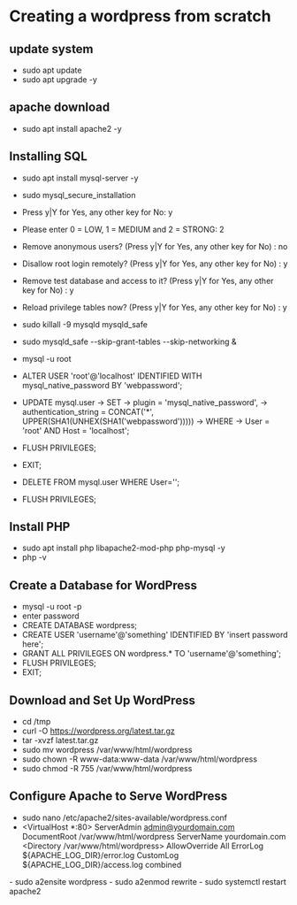 # Creating a wordpress from scratch

## update system
- sudo apt update
- sudo apt upgrade -y

## apache download
- sudo apt install apache2 -y

## Installing SQL
- sudo apt install mysql-server -y
- sudo mysql_secure_installation
- Press y|Y for Yes, any other key for No: y
- Please enter 0 = LOW, 1 = MEDIUM and 2 = STRONG: 2
- Remove anonymous users? (Press y|Y for Yes, any other key for No) : no
- Disallow root login remotely? (Press y|Y for Yes, any other key for No) : y
- Remove test database and access to it? (Press y|Y for Yes, any other key for No) : y
- Reload privilege tables now? (Press y|Y for Yes, any other key for No) : y

- sudo killall -9 mysqld mysqld_safe
- sudo mysqld_safe --skip-grant-tables --skip-networking &
- mysql -u root
- ALTER USER 'root'@'localhost' IDENTIFIED WITH mysql_native_password BY 'webpassword';
- UPDATE mysql.user 
    -> SET 
    ->   plugin = 'mysql_native_password',
    ->   authentication_string = CONCAT('*', UPPER(SHA1(UNHEX(SHA1('webpassword')))))
    -> WHERE 
    ->   User = 'root' AND Host = 'localhost';
- FLUSH PRIVILEGES;
- EXIT;
- DELETE FROM mysql.user WHERE User='';
- FLUSH PRIVILEGES;

## Install PHP
- sudo apt install php libapache2-mod-php php-mysql -y
- php -v

## Create a Database for WordPress
- mysql -u root -p
- enter password
- CREATE DATABASE wordpress;
- CREATE USER 'username'@'something' IDENTIFIED BY 'insert password here';
- GRANT ALL PRIVILEGES ON wordpress.* TO 'username'@'something';
- FLUSH PRIVILEGES;
- EXIT;

## Download and Set Up WordPress
- cd /tmp
- curl -O https://wordpress.org/latest.tar.gz
- tar -xvzf latest.tar.gz
- sudo mv wordpress /var/www/html/wordpress
- sudo chown -R www-data:www-data /var/www/html/wordpress
- sudo chmod -R 755 /var/www/html/wordpress

## Configure Apache to Serve WordPress
- sudo nano /etc/apache2/sites-available/wordpress.conf
- <VirtualHost *:80>
    ServerAdmin admin@yourdomain.com
    DocumentRoot /var/www/html/wordpress
    ServerName yourdomain.com
    <Directory /var/www/html/wordpress>
        AllowOverride All
    </Directory>
    ErrorLog ${APACHE_LOG_DIR}/error.log
    CustomLog ${APACHE_LOG_DIR}/access.log combined
</VirtualHost>
- sudo a2ensite wordpress
- sudo a2enmod rewrite
- sudo systemctl restart apache2




